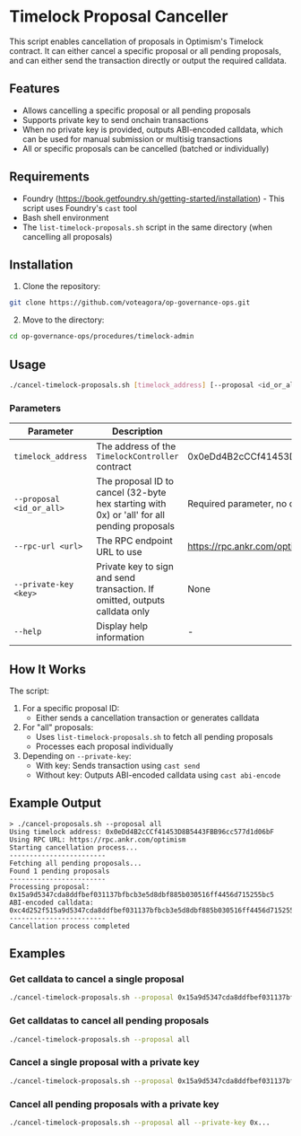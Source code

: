 # Timelock Proposal Canceller

This script enables cancellation of proposals in Optimism's Timelock contract. It can either cancel a specific proposal or all pending proposals, and can either send the transaction directly or output the required calldata.

## Features

- Allows cancelling a specific proposal or all pending proposals
- Supports private key to send onchain transactions
- When no private key is provided, outputs ABI-encoded calldata, which can be used for manual submission or multisig transactions
- All or specific proposals can be cancelled (batched or individually)

## Requirements

- Foundry (https://book.getfoundry.sh/getting-started/installation) - This script uses Foundry's `cast` tool
- Bash shell environment
- The `list-timelock-proposals.sh` script in the same directory (when cancelling all proposals)

## Installation

1. Clone the repository:
```bash
git clone https://github.com/voteagora/op-governance-ops.git
```

2. Move to the directory:
```bash
cd op-governance-ops/procedures/timelock-admin
```

## Usage

```bash
./cancel-timelock-proposals.sh [timelock_address] [--proposal <id_or_all>] [--rpc-url <rpc_url>] [--private-key <key>] [--help]
```

### Parameters

| Parameter | Description | Default |
|-----------|-------------|---------|
| `timelock_address` | The address of the `TimelockController` contract | 0x0eDd4B2cCCf41453D8B5443FBB96cc577d1d06bF |
| `--proposal <id_or_all>` | The proposal ID to cancel (32-byte hex starting with 0x) or 'all' for all pending proposals | Required parameter, no default |
| `--rpc-url <url>` | The RPC endpoint URL to use | https://rpc.ankr.com/optimism |
| `--private-key <key>` | Private key to sign and send transaction. If omitted, outputs calldata only | None |
| `--help` | Display help information | - |

## How It Works

The script:

1. For a specific proposal ID:
   - Either sends a cancellation transaction or generates calldata
2. For "all" proposals:
   - Uses `list-timelock-proposals.sh` to fetch all pending proposals
   - Processes each proposal individually
3. Depending on `--private-key`:
   - With key: Sends transaction using `cast send`
   - Without key: Outputs ABI-encoded calldata using `cast abi-encode`

## Example Output

```
> ./cancel-proposals.sh --proposal all
Using timelock address: 0x0eDd4B2cCCf41453D8B5443FBB96cc577d1d06bF
Using RPC URL: https://rpc.ankr.com/optimism
Starting cancellation process...
------------------------
Fetching all pending proposals...
Found 1 pending proposals
------------------------
Processing proposal: 0x15a9d5347cda8ddfbef031137bfbcb3e5d8dbf885b030516ff4456d715255bc5
ABI-encoded calldata: 0xc4d252f515a9d5347cda8ddfbef031137bfbcb3e5d8dbf885b030516ff4456d715255bc5
------------------------
Cancellation process completed
```

## Examples

### Get calldata to cancel a single proposal
```bash
./cancel-timelock-proposals.sh --proposal 0x15a9d5347cda8ddfbef031137bfbcb3e5d8dbf885b030516ff4456d715255bc5
```

### Get calldatas to cancel all pending proposals
```bash
./cancel-timelock-proposals.sh --proposal all
```

### Cancel a single proposal with a private key
```bash
./cancel-timelock-proposals.sh --proposal 0x15a9d5347cda8ddfbef031137bfbcb3e5d8dbf885b030516ff4456d715255bc5 --private-key 0x...
```

### Cancel all pending proposals with a private key
```bash
./cancel-timelock-proposals.sh --proposal all --private-key 0x...
```